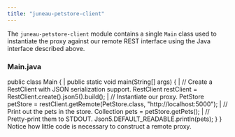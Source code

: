 ```yaml
---
title: "juneau-petstore-client"
---
```


The `juneau-petstore-client` module contains a single `Main` class used to instantiate the proxy against
our remote REST interface using the Java interface described above.
### Main.java

public class Main \{
|		public static void main(String[] args) \{
|			// Create a RestClient with JSON serialization support.
RestClient restClient = RestClient.create().json5().build();
|			// Instantiate our proxy.
PetStore petStore = restClient.getRemote(PetStore.class, "http://localhost:5000");
|			// Print out the pets in the store.
Collection
pets = petStore.getPets();
|			// Pretty-print them to STDOUT.
Json5.DEFAULT_READABLE.println(pets);
\}
\}
Notice how little code is necessary to construct a remote proxy.
